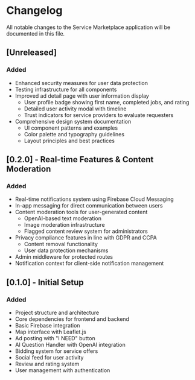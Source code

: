 # Changelog

All notable changes to the Service Marketplace application will be documented in this file.

## [Unreleased]

### Added
- Enhanced security measures for user data protection
- Testing infrastructure for all components
- Improved ad detail page with user information display
  - User profile badge showing first name, completed jobs, and rating
  - Detailed user activity modal with timeline
  - Trust indicators for service providers to evaluate requesters
- Comprehensive design system documentation
  - UI component patterns and examples
  - Color palette and typography guidelines
  - Layout principles and best practices

## [0.2.0] - Real-time Features & Content Moderation

### Added
- Real-time notifications system using Firebase Cloud Messaging
- In-app messaging for direct communication between users
- Content moderation tools for user-generated content
  - OpenAI-based text moderation
  - Image moderation infrastructure
  - Flagged content review system for administrators
- Privacy compliance features in line with GDPR and CCPA
  - Content removal functionality
  - User data protection mechanisms
- Admin middleware for protected routes
- Notification context for client-side notification management

## [0.1.0] - Initial Setup

### Added
- Project structure and architecture
- Core dependencies for frontend and backend
- Basic Firebase integration
- Map interface with Leaflet.js
- Ad posting with "I NEED" button
- AI Question Handler with OpenAI integration
- Bidding system for service offers
- Social feed for user activity
- Review and rating system
- User management with authentication 